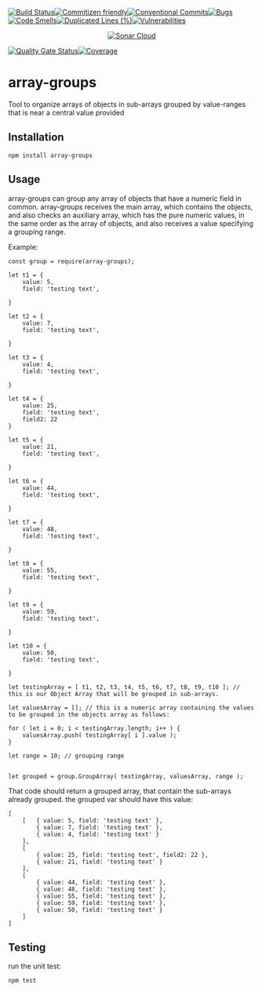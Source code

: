 [![Build Status](https://travis-ci.org/NaturesProphet/array-groups.svg?branch=master)](https://travis-ci.org/NaturesProphet/array-groups)[![Commitizen friendly](https://img.shields.io/badge/commitizen-friendly-brightgreen.svg)](http://commitizen.github.io/cz-cli/)[![Conventional Commits](https://img.shields.io/badge/Conventional%20Commits-1.0.0-yellow.svg)](https://conventionalcommits.org)[![Bugs](https://sonarcloud.io/api/project_badges/measure?project=array-groups&metric=bugs)](https://sonarcloud.io/dashboard?id=array-groups)[![Code Smells](https://sonarcloud.io/api/project_badges/measure?project=array-groups&metric=code_smells)](https://sonarcloud.io/dashboard?id=array-groups)[![Duplicated Lines (%)](https://sonarcloud.io/api/project_badges/measure?project=array-groups&metric=duplicated_lines_density)](https://sonarcloud.io/dashboard?id=array-groups)[![Vulnerabilities](https://sonarcloud.io/api/project_badges/measure?project=array-groups&metric=vulnerabilities)](https://sonarcloud.io/dashboard?id=array-groups)


<p align="center">
<a href="https://sonarcloud.io/dashboard?id=array-groups" target="blank"><img src="https://sonarcloud.io/images/project_badges/sonarcloud-black.svg" alt="Sonar Cloud" /></a>
</p>

[![Quality Gate Status](https://sonarcloud.io/api/project_badges/measure?project=array-groups&metric=alert_status)](https://sonarcloud.io/dashboard?id=array-groups)[![Coverage](https://sonarcloud.io/api/project_badges/measure?project=array-groups&metric=coverage)](https://sonarcloud.io/dashboard?id=array-groups)

# array-groups
Tool to organize arrays of objects in sub-arrays grouped by value-ranges that is near a central value provided

## Installation
```
npm install array-groups
```

## Usage

array-groups can group any array of objects that have a numeric field in common. array-groups receives the main array, which contains the objects, and also checks an auxiliary array, which has the pure numeric values, in the same order as the array of objects, and also receives a value specifying a grouping range.

Example:

```
const group = require(array-groups);

let t1 = {
    value: 5,
    field: 'testing text',

}

let t2 = {
    value: 7,
    field: 'testing text',

}

let t3 = {
    value: 4,
    field: 'testing text',

}

let t4 = {
    value: 25,
    field: 'testing text',
    field2: 22
}

let t5 = {
    value: 21,
    field: 'testing text',

}

let t6 = {
    value: 44,
    field: 'testing text',

}

let t7 = {
    value: 48,
    field: 'testing text',

}

let t8 = {
    value: 55,
    field: 'testing text',

}

let t9 = {
    value: 59,
    field: 'testing text',

}

let t10 = {
    value: 50,
    field: 'testing text',

}

let testingArray = [ t1, t2, t3, t4, t5, t6, t7, t8, t9, t10 ]; // this is our Object Array that will be grouped in sub-arrays.

let valuesArray = []; // this is a numeric array containing the values to be grouped in the objects array as follows:

for ( let i = 0; i < testingArray.length; i++ ) {
    valuesArray.push( testingArray[ i ].value );
}

let range = 10; // grouping range


let grouped = group.GroupArray( testingArray, valuesArray, range );

```
That code should return a grouped array, that contain the sub-arrays already grouped. the grouped var should have this value:
```
[ 
    [   { value: 5, field: 'testing text' },
        { value: 7, field: 'testing text' },
        { value: 4, field: 'testing text' } 
    ],
    [ 
        { value: 25, field: 'testing text', field2: 22 },
        { value: 21, field: 'testing text' } 
    ],
    [ 
        { value: 44, field: 'testing text' },
        { value: 48, field: 'testing text' },
        { value: 55, field: 'testing text' },
        { value: 59, field: 'testing text' },
        { value: 50, field: 'testing text' } 
    ] 
]
```

## Testing
run the unit test:
```
npm test
```
